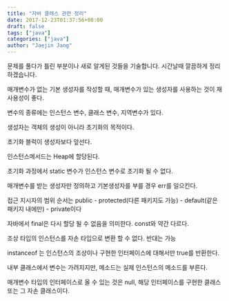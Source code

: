```yaml
---
title: "자바 클래스 관련 정리"
date: 2017-12-23T01:37:56+08:00
draft: false
tags: ["java"]
categories: ["java"]
author: "Jaejin Jang"
---
```


문제를 풀다가 틀린 부분이나 새로 알게된 것들을 기술합니다. 시간날때 깔끔하게 정리하겠습니다.

매개변수가 없는 기본 생성자를 작성할 때, 매개변수가 있는 생성자를 사용하는 것이 재사용성이 좋다.

변수의 종류에는 인스턴스 변수, 클래스 변수, 지역변수가 있다.

생성자는 객체의 생성이 아니라 초기화의 목적이다.

초기화 블럭이 생성자보다 앞선다.

인스턴스메서드는 Heap에 할당된다.

초기화 과정에서 static 변수가 인스턴스 변수로 초기화 될 수 없다.

매개변수를 받는 생성자만 정의하고 기본생성자를 부를 경우 err를 일으킨다.

접근 지시자의 범위 순서는 public - protected(다른 패키지도 가능) - default(같은 패키지 내에만) - private이다

자바에서 final은 다시 할당 될 수 없음을 의미한다. const와 약간 다르다.

조상 타입의 인스턴스를 자손 타입으로 변환 할 수 없다. 반대는 가능

instanceof 는 인스턴스의 조상이나 구현한 인터페이스에 대해서만 true를 반환한다.

내부 클래스에서 변수는 가려지지만, 메소드는 실제 인스턴스의 메소드를 부른다.

매개변수 타입의 인터페이스로 올 수 있는 것은 null, 해당 인터페이스를 구현한 클래스 또는 그 자손 클래스이다.
